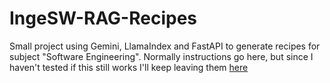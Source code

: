 # IngeSW-RAG-Recipes

Small project using Gemini, LlamaIndex and FastAPI to generate recipes for subject "Software Engineering".
Normally instructions go here, but since I haven't tested if this still works I'll keep leaving them [here](instruction.txt)
